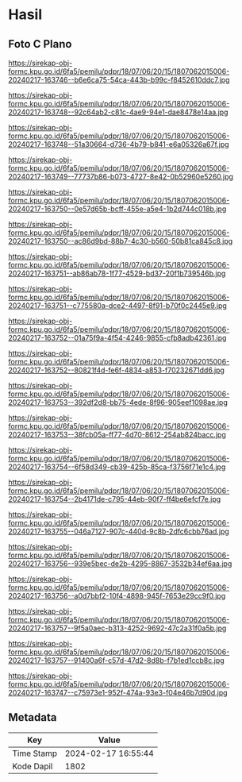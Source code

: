 # Hasil

## Foto C Plano

https://sirekap-obj-formc.kpu.go.id/6fa5/pemilu/pdpr/18/07/06/20/15/1807062015006-20240217-163746--b6e6ca75-54ca-443b-b99c-f8452610ddc7.jpg

https://sirekap-obj-formc.kpu.go.id/6fa5/pemilu/pdpr/18/07/06/20/15/1807062015006-20240217-163748--92c64ab2-c81c-4ae9-94e1-dae8478e14aa.jpg

https://sirekap-obj-formc.kpu.go.id/6fa5/pemilu/pdpr/18/07/06/20/15/1807062015006-20240217-163748--51a30664-d736-4b79-b841-e6a05326a67f.jpg

https://sirekap-obj-formc.kpu.go.id/6fa5/pemilu/pdpr/18/07/06/20/15/1807062015006-20240217-163749--77737b86-b073-4727-8e42-0b52960e5260.jpg

https://sirekap-obj-formc.kpu.go.id/6fa5/pemilu/pdpr/18/07/06/20/15/1807062015006-20240217-163750--0e57d65b-bcff-455e-a5e4-1b2d744c018b.jpg

https://sirekap-obj-formc.kpu.go.id/6fa5/pemilu/pdpr/18/07/06/20/15/1807062015006-20240217-163750--ac86d9bd-88b7-4c30-b560-50b81ca845c8.jpg

https://sirekap-obj-formc.kpu.go.id/6fa5/pemilu/pdpr/18/07/06/20/15/1807062015006-20240217-163751--ab86ab78-1f77-4529-bd37-20f1b739546b.jpg

https://sirekap-obj-formc.kpu.go.id/6fa5/pemilu/pdpr/18/07/06/20/15/1807062015006-20240217-163751--c775580a-dce2-4497-8f91-b70f0c2445e9.jpg

https://sirekap-obj-formc.kpu.go.id/6fa5/pemilu/pdpr/18/07/06/20/15/1807062015006-20240217-163752--01a75f9a-4f54-4246-9855-cfb8adb42361.jpg

https://sirekap-obj-formc.kpu.go.id/6fa5/pemilu/pdpr/18/07/06/20/15/1807062015006-20240217-163752--80821f4d-fe6f-4834-a853-f70232671dd6.jpg

https://sirekap-obj-formc.kpu.go.id/6fa5/pemilu/pdpr/18/07/06/20/15/1807062015006-20240217-163753--392df2d8-bb75-4ede-8f96-905eef1098ae.jpg

https://sirekap-obj-formc.kpu.go.id/6fa5/pemilu/pdpr/18/07/06/20/15/1807062015006-20240217-163753--38fcb05a-ff77-4d70-8612-254ab824bacc.jpg

https://sirekap-obj-formc.kpu.go.id/6fa5/pemilu/pdpr/18/07/06/20/15/1807062015006-20240217-163754--6f58d349-cb39-425b-85ca-f3756f71e1c4.jpg

https://sirekap-obj-formc.kpu.go.id/6fa5/pemilu/pdpr/18/07/06/20/15/1807062015006-20240217-163754--2b4171de-c795-44eb-90f7-ff4be6efcf7e.jpg

https://sirekap-obj-formc.kpu.go.id/6fa5/pemilu/pdpr/18/07/06/20/15/1807062015006-20240217-163755--046a7127-907c-440d-9c8b-2dfc6cbb76ad.jpg

https://sirekap-obj-formc.kpu.go.id/6fa5/pemilu/pdpr/18/07/06/20/15/1807062015006-20240217-163756--939e5bec-de2b-4295-8867-3532b34ef6aa.jpg

https://sirekap-obj-formc.kpu.go.id/6fa5/pemilu/pdpr/18/07/06/20/15/1807062015006-20240217-163756--a0d7bbf2-10f4-4898-945f-7653e29cc9f0.jpg

https://sirekap-obj-formc.kpu.go.id/6fa5/pemilu/pdpr/18/07/06/20/15/1807062015006-20240217-163757--9f5a0aec-b313-4252-9692-47c2a31f0a5b.jpg

https://sirekap-obj-formc.kpu.go.id/6fa5/pemilu/pdpr/18/07/06/20/15/1807062015006-20240217-163757--91400a6f-c57d-47d2-8d8b-f7b1ed1ccb8c.jpg

https://sirekap-obj-formc.kpu.go.id/6fa5/pemilu/pdpr/18/07/06/20/15/1807062015006-20240217-163747--c75973e1-952f-474a-93e3-f04e46b7d90d.jpg


## Metadata

| Key        | Value               |
| ---------- | ------------------- |
| Time Stamp | 2024-02-17 16:55:44 |
| Kode Dapil | 1802                |



